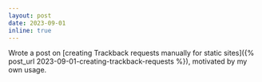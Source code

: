 ```yaml
---
layout: post
date: 2023-09-01
inline: true
---
```


Wrote a post on [creating Trackback requests manually for static sites]({% post_url
2023-09-01-creating-trackback-requests %}), motivated by my own usage.